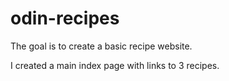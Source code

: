 # odin-recipes

The goal is to create a basic recipe website.

I created a main index page with links to 3 recipes.